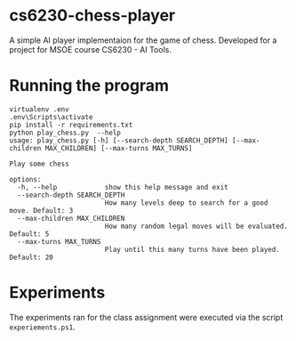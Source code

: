# cs6230-chess-player
A simple AI player implementaion for the game of chess. Developed for a project for MSOE course CS6230 - AI Tools.

# Running the program

```
virtualenv .env
.env\Scripts\activate
pip install -r requirements.txt
python play_chess.py  --help
usage: play_chess.py [-h] [--search-depth SEARCH_DEPTH] [--max-children MAX_CHILDREN] [--max-turns MAX_TURNS]

Play some chess

options:
  -h, --help            show this help message and exit
  --search-depth SEARCH_DEPTH
                        How many levels deep to search for a good move. Default: 3
  --max-children MAX_CHILDREN
                        How many random legal moves will be evaluated. Default: 5
  --max-turns MAX_TURNS
                        Play until this many turns have been played. Default: 20
```

# Experiments

The experiments ran for the class assignment were executed via the script `experiements.ps1`.